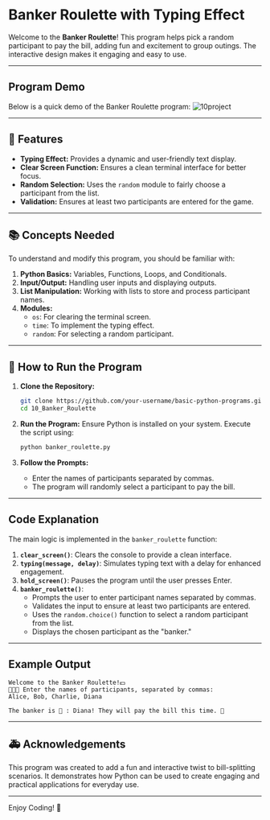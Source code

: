 # Banker Roulette with Typing Effect

Welcome to the **Banker Roulette**! This program helps pick a random participant to pay the bill, adding fun and excitement to group outings. The interactive design makes it engaging and easy to use.

---

## Program Demo
Below is a quick demo of the Banker Roulette program:
![10project](https://github.com/user-attachments/assets/23365792-f9e2-4ab1-9de9-56ba56b770fe)

---


## 🚀 Features

- **Typing Effect:** Provides a dynamic and user-friendly text display.
- **Clear Screen Function:** Ensures a clean terminal interface for better focus.
- **Random Selection:** Uses the `random` module to fairly choose a participant from the list.
- **Validation:** Ensures at least two participants are entered for the game.

---

## 📚 Concepts Needed

To understand and modify this program, you should be familiar with:

1. **Python Basics:** Variables, Functions, Loops, and Conditionals.
2. **Input/Output:** Handling user inputs and displaying outputs.
3. **List Manipulation:** Working with lists to store and process participant names.
4. **Modules:**
   - `os`: For clearing the terminal screen.
   - `time`: To implement the typing effect.
   - `random`: For selecting a random participant.

---

## 📄 How to Run the Program

1. **Clone the Repository:**
   ```bash
   git clone https://github.com/your-username/basic-python-programs.git
   cd 10_Banker_Roulette
   ```

2. **Run the Program:**
   Ensure Python is installed on your system. Execute the script using:
   ```bash
   python banker_roulette.py
   ```

3. **Follow the Prompts:**
   - Enter the names of participants separated by commas.
   - The program will randomly select a participant to pay the bill.

---

## Code Explanation

The main logic is implemented in the `banker_roulette` function:

1. **`clear_screen()`**: Clears the console to provide a clean interface.
2. **`typing(message, delay)`**: Simulates typing text with a delay for enhanced engagement.
3. **`hold_screen()`**: Pauses the program until the user presses Enter.
4. **`banker_roulette()`**:
   - Prompts the user to enter participant names separated by commas.
   - Validates the input to ensure at least two participants are entered.
   - Uses the `random.choice()` function to select a random participant from the list.
   - Displays the chosen participant as the "banker."

---

## Example Output

```plaintext
Welcome to the Banker Roulette!💵
👤👤👤 Enter the names of participants, separated by commas:
Alice, Bob, Charlie, Diana

The banker is 👤 : Diana! They will pay the bill this time. 🎉
```

---

## 🚑 Acknowledgements

This program was created to add a fun and interactive twist to bill-splitting scenarios. It demonstrates how Python can be used to create engaging and practical applications for everyday use.

---

Enjoy Coding! 🎉
